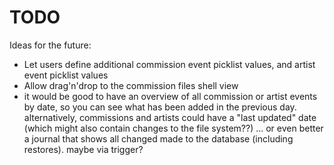 
# TODO

Ideas for the future:
- Let users define additional commission event picklist values, and artist event picklist values
- Allow drag'n'drop to the commission files shell view
- it would be good to have an overview of all commission or artist events by date, so you can see what has been added in the previous day. alternatively, commissions and artists could have a "last updated" date (which might also contain changes to the file system??) ... or even better a journal that shows all changed made to the database (including restores). maybe via trigger?
